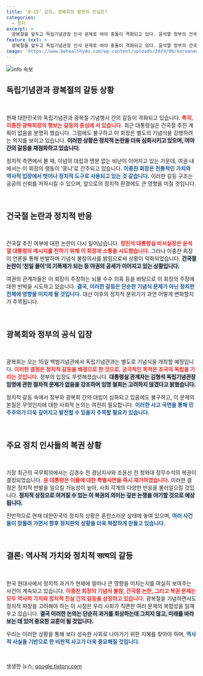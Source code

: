 ```yaml
---
title: ‘8·15’ 갈등… 광복회장 발언의 진실은?
categories:
  - 정치
excerpt: >
  광복절을 앞두고 독립기념관장 인사 문제로 여야 충돌이 격화되고 있다. 윤석열 정부의 건국절 논란과 야권의 친일 몰이가 맞물리며 갈등이 심화, 광복절 행사 파행 우려가 커지고 있다. 그래서? 그 진실과 이면을 확인해보자!
feature_text: >
  광복절을 앞두고 독립기념관장 인사 문제로 여야 충돌이 격화되고 있다. 윤석열 정부의 건국절 논란과 야권의 친일 몰이가 맞물리며 갈등이 심화, 광복절 행사 파행 우려가 커지고 있다. 그래서? 그 진실과 이면을 확인해보자!
image: 'https://www.behealthy4u.com/wp-content/uploads/2024/06/koreanews.jpg'
---
```


<p><img src="https://www.behealthy4u.com/wp-content/uploads/2024/06/koreanews.jpg" alt="info 속보" /></p>

<h2 data-ke-size="size26">독립기념관과 광복절의 갈등 상황</h2>

<p data-ke-size="size16">&nbsp;</p>

<p>현재 대한민국의 독립기념관과 광복절 기념행사 간의 갈등이 격화되고 있습니다. <b><span style="color: #ee2323;">특히, 이종찬 광복회장의 행보는 갈등의 중심에 서 있습니다.</span></b> 최근 대통령실은 건국절 추진 계획이 없음을 분명히 했습니다. 그럼에도 불구하고 이 회장은 별도의 기념식을 강행하려는 의지를 보이고 있습니다. <b><span style="background-color: #21538527;">이러한 상황은 정치적 논란을 더욱 심화시키고 있으며, 여야 간의 갈등을 재점화하고 있습니다.</span></b> </p>

<p>정치적 측면에서 볼 때, 이념의 대립과 명분 없는 비난이 이어지고 있는 가운데, 여권 내에서는 이 회장의 행동이 '몽니'로 간주되고 있습니다. <b><span style="color: #1a5490;">이종찬 회장은 전통적인 가치와 역사적 입장에서 벗어나 정치적 도구로 사용되고 있는 것 같습니다.</span></b> 이러한 갈등 구조는 공공의 신뢰를 저하시킬 수 있으며, 앞으로의 정치적 환경에도 큰 영향을 미칠 것입니다.</p>

<p data-ke-size="size16">&nbsp;</p>

<h2 data-ke-size="size26">건국절 논란과 정치적 반응</h2>

<p data-ke-size="size16">&nbsp;</p>

<p>건국절 추진 여부에 대한 논란이 다시 일어났습니다. <b><span style="color: #ee2323;">정진석 대통령실 비서실장은 윤석열 대통령의 메시지를 전하기 위해 이 회장과 소통을 시도했습니다.</span></b> 그러나 이종찬 회장이 언론을 통해 반발하며 기념식 불참의사를 밝힘으로써 상황이 악화되었습니다. <b><span style="background-color: #21538527;">건국절 논란이 ‘친일 몰이’의 기폭제가 되는 등 야권의 공세가 이어지고 있는 상황입니다.</span></b> </p>

<p>여권의 관계자들은 이 회장이 주장하는 뇌물 수수 의혹 등을 바탕으로 이 회장의 주장에 대한 반박을 시도하고 있습니다. <b><span style="color: #1a5490;">결국, 이러한 갈등은 단순한 기념식 문제가 아닌 정치판 전체에 영향을 미치게 될 것입니다.</span></b> 대선 이후의 정치적 분위기가 과연 어떻게 변화할지가 주목됩니다.</p>

<p data-ke-size="size16">&nbsp;</p>

<h2 data-ke-size="size26">광복회와 정부의 공식 입장</h2>

<p data-ke-size="size16">&nbsp;</p>

<p>광복회는 오는 15일 백범기념관에서 독립기념관과는 별도로 기념식을 개최할 예정입니다. <b><span style="color: #ee2323;">이러한 결정은 정치적 갈등을 배경으로 한 것으로, 궁극적인 목적은 조국의 독립을 기리는 것입니다.</span></b> 정부의 입장도 뚜렷해졌습니다. <b><span style="background-color: #21538527;">대통령실 관계자는 김형석 독립기념관장 임명에 관한 절차적 문제가 없음을 강조하며 임명 철회는 고려하지 않겠다고 밝혔습니다.</span></b></p>

<p>정치적 갈등 속에서 정부와 광복회 간의 대립이 심화되고 있음에도 불구하고, 이 문제의 본질은 무엇인지에 대한 사회적 논의는 여전히 필요합니다. <b><span style="color: #1a5490;">이러한 사고 국면을 통해 민주주의가 더욱 깊어지고 발전할 수 있을지 주목할 필요가 있습니다.</span></b></p>

<p data-ke-size="size16">&nbsp;</p>

<h2 data-ke-size="size26">주요 정치 인사들의 복권 상황</h2>

<p data-ke-size="size16">&nbsp;</p>

<p>가장 최근의 국무회의에서는 김경수 전 경남지사와 조윤선 전 청와대 정무수석의 복권이 결정되었습니다. <b><span style="color: #ee2323;">윤 대통령은 이들에 대한 특별사면을 즉시 재가하였습니다.</span></b> 이러한 결정은 정치적 반발을 일으킬 가능성이 높아, 사회 각계의 다양한 반응을 불러일으킬 것입니다. <b><span style="background-color: #21538527;">정치적 상징으로 여겨질 수 있는 이 복권의 의미는 깊은 논쟁을 야기할 것으로 예상됩니다.</span></b></p>

<p>전반적으로 현재 대한민국의 정치적 상황은 혼란스러운 상태에 놓여 있으며, <b><span style="color: #1a5490;">여러 사건들이 맞물려 가면서 향후 정치판의 상황을 더욱 복잡하게 만들고 있습니다.</span></b></p>

<p data-ke-size="size16">&nbsp;</p>

<h2 data-ke-size="size26">결론: 역사적 가치와 정치적 सत्य의 갈등</h2>

<p data-ke-size="size16">&nbsp;</p>

<p>한국 현대사에서 정치적 과거가 현재에 얼마나 큰 영향을 미치는지를 여실히 보여주는 사건이 계속되고 있습니다. <b><span style="color: #ee2323;">이종찬 회장의 기념식 불참, 건국절 논란, 그리고 복권 문제는 모두 역사적 가치와 정치적 진실 간의 갈등을 상징하고 있습니다.</span></b> 광복절을 기념하면서도 정치적 파장을 고려해야 하는 이 시점은 우리 사회가 직면한 여러 문제의 복합성을 일깨우고 있습니다. <b><span style="background-color: #21538527;">결국 이러한 논의는 단순히 과거를 회상하는데 그치지 않고, 미래를 바라보는 데 있어 중요한 교훈이 될 것입니다.</span></b> </p>

<p>우리는 이러한 상황을 통해 보다 성숙한 사회로 나아가기 위한 지혜를 찾아야 하며, <b><span style="color: #1a5490;">역사적 사실을 기반으로 한 비판적 사고가 더욱 중요해질 것입니다.</span></b> </p>

<p data-ke-size="size16">&nbsp;</p>
생생한 뉴스, <a href="https://qoogle.tistory.com" rel="dofollow">qoogle.tistory.com</a>


